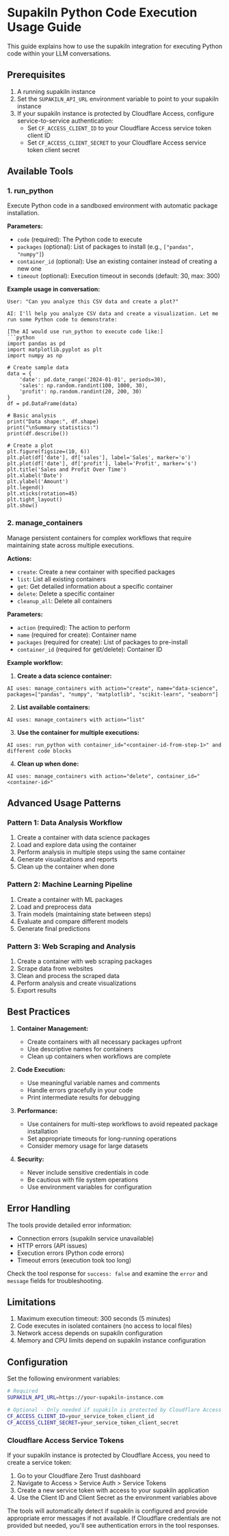 # Supakiln Python Code Execution Usage Guide

This guide explains how to use the supakiln integration for executing Python code within your LLM conversations.

## Prerequisites

1. A running supakiln instance
2. Set the `SUPAKILN_API_URL` environment variable to point to your supakiln instance
3. If your supakiln instance is protected by Cloudflare Access, configure service-to-service authentication:
   - Set `CF_ACCESS_CLIENT_ID` to your Cloudflare Access service token client ID
   - Set `CF_ACCESS_CLIENT_SECRET` to your Cloudflare Access service token client secret

## Available Tools

### 1. run_python

Execute Python code in a sandboxed environment with automatic package installation.

**Parameters:**
- `code` (required): The Python code to execute
- `packages` (optional): List of packages to install (e.g., `["pandas", "numpy"]`)
- `container_id` (optional): Use an existing container instead of creating a new one
- `timeout` (optional): Execution timeout in seconds (default: 30, max: 300)

**Example usage in conversation:**
```
User: "Can you analyze this CSV data and create a plot?"

AI: I'll help you analyze CSV data and create a visualization. Let me run some Python code to demonstrate:

[The AI would use run_python to execute code like:]
```python
import pandas as pd
import matplotlib.pyplot as plt
import numpy as np

# Create sample data
data = {
    'date': pd.date_range('2024-01-01', periods=30),
    'sales': np.random.randint(100, 1000, 30),
    'profit': np.random.randint(20, 200, 30)
}
df = pd.DataFrame(data)

# Basic analysis
print("Data shape:", df.shape)
print("\nSummary statistics:")
print(df.describe())

# Create a plot
plt.figure(figsize=(10, 6))
plt.plot(df['date'], df['sales'], label='Sales', marker='o')
plt.plot(df['date'], df['profit'], label='Profit', marker='s')
plt.title('Sales and Profit Over Time')
plt.xlabel('Date')
plt.ylabel('Amount')
plt.legend()
plt.xticks(rotation=45)
plt.tight_layout()
plt.show()
```

### 2. manage_containers

Manage persistent containers for complex workflows that require maintaining state across multiple executions.

**Actions:**
- `create`: Create a new container with specified packages
- `list`: List all existing containers
- `get`: Get detailed information about a specific container
- `delete`: Delete a specific container
- `cleanup_all`: Delete all containers

**Parameters:**
- `action` (required): The action to perform
- `name` (required for create): Container name
- `packages` (required for create): List of packages to pre-install
- `container_id` (required for get/delete): Container ID

**Example workflow:**

1. **Create a data science container:**
```
AI uses: manage_containers with action="create", name="data-science", packages=["pandas", "numpy", "matplotlib", "scikit-learn", "seaborn"]
```

2. **List available containers:**
```
AI uses: manage_containers with action="list"
```

3. **Use the container for multiple executions:**
```
AI uses: run_python with container_id="<container-id-from-step-1>" and different code blocks
```

4. **Clean up when done:**
```
AI uses: manage_containers with action="delete", container_id="<container-id>"
```

## Advanced Usage Patterns

### Pattern 1: Data Analysis Workflow

1. Create a container with data science packages
2. Load and explore data using the container
3. Perform analysis in multiple steps using the same container
4. Generate visualizations and reports
5. Clean up the container when done

### Pattern 2: Machine Learning Pipeline

1. Create a container with ML packages
2. Load and preprocess data
3. Train models (maintaining state between steps)
4. Evaluate and compare different models
5. Generate final predictions

### Pattern 3: Web Scraping and Analysis

1. Create a container with web scraping packages
2. Scrape data from websites
3. Clean and process the scraped data
4. Perform analysis and create visualizations
5. Export results

## Best Practices

1. **Container Management:**
   - Create containers with all necessary packages upfront
   - Use descriptive names for containers
   - Clean up containers when workflows are complete

2. **Code Execution:**
   - Use meaningful variable names and comments
   - Handle errors gracefully in your code
   - Print intermediate results for debugging

3. **Performance:**
   - Use containers for multi-step workflows to avoid repeated package installation
   - Set appropriate timeouts for long-running operations
   - Consider memory usage for large datasets

4. **Security:**
   - Never include sensitive credentials in code
   - Be cautious with file system operations
   - Use environment variables for configuration

## Error Handling

The tools provide detailed error information:
- Connection errors (supakiln service unavailable)
- HTTP errors (API issues)
- Execution errors (Python code errors)
- Timeout errors (execution took too long)

Check the tool response for `success: false` and examine the `error` and `message` fields for troubleshooting.

## Limitations

1. Maximum execution timeout: 300 seconds (5 minutes)
2. Code executes in isolated containers (no access to local files)
3. Network access depends on supakiln configuration
4. Memory and CPU limits depend on supakiln instance configuration

## Configuration

Set the following environment variables:
```bash
# Required
SUPAKILN_API_URL=https://your-supakiln-instance.com

# Optional - Only needed if supakiln is protected by Cloudflare Access
CF_ACCESS_CLIENT_ID=your_service_token_client_id
CF_ACCESS_CLIENT_SECRET=your_service_token_client_secret
```

### Cloudflare Access Service Tokens

If your supakiln instance is protected by Cloudflare Access, you need to create a service token:

1. Go to your Cloudflare Zero Trust dashboard
2. Navigate to Access > Service Auth > Service Tokens
3. Create a new service token with access to your supakiln application
4. Use the Client ID and Client Secret as the environment variables above

The tools will automatically detect if supakiln is configured and provide appropriate error messages if not available. If Cloudflare credentials are not provided but needed, you'll see authentication errors in the tool responses. 